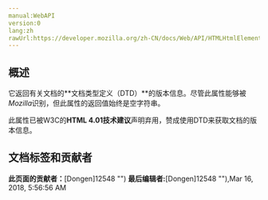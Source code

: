 ```yaml
---
manual:WebAPI
version:0
lang:zh
rawUrl:https://developer.mozilla.org/zh-CN/docs/Web/API/HTMLHtmlElement/version
---
```





## 概述<a name="概述"></a>


它返回有关文档的**文档类型定义（DTD）**的版本信息。尽管此属性能够被*Mozilla*识别，但此属性的返回值始终是空字符串。

此属性已被W3C的**HTML 4.01技术建议**声明弃用，赞成使用DTD来获取文档的版本信息。



## 文档标签和贡献者
**此页面的贡献者：**[Dongen]12548 "")
**最后编辑者:**[Dongen]12548 ""),<time>Mar 16, 2018, 5:56:56 AM</time>


